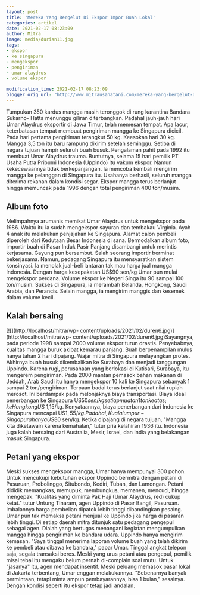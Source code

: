 ```yaml
---
layout: post
title: 'Mereka Yang Bergelut Di Ekspor Impor Buah Lokal'
categories: artikel
date: 2021-02-17 08:23:09
author: Mitra
image: media/durian11.jpg
tags:
- ekspor
- ke singapura
- mengekspor
- pengiriman
- umar alaydrus
- volume ekspor

modification_time: 2021-02-17 08:23:09
blogger_orig_url: "http://www.mitrausahatani.com/mereka-yang-bergelut-di-ekspor-impor.html"
---
```


Tumpukan 350 kardus mangga masih teronggok di rung karantina Bandara Sukarno-
Hatta menunggu giliran diterbangkan. Padahal jauh-jauh hari Umar Alaydrus
eksportir di Jawa Timur, telah memesan tempat. Apa lacur, keterbatasan tempat
membuat pengiriman mangga ke Singapura dicicil. Pada hari pertama pengiriman
terangkut 50 kg. Keesokan hari 30 kg. Mangga 3,5 ton itu baru rampung dikirim
setelah seminggu. Setiba di negara tujuan hampir seluruh buah busuk.
Pengalaman pahit pada 1992 itu membuat Umar Alaydrus trauma. Buntutnya, selama
15 hari pemilik PT Usaha Putra Pribumi Indonesia (Uppindo) itu vakum ekspor.
Namun kekecewaannya tidak berkepanjangan. Ia mencoba kembali mengirim mangga
ke pelanggan di Singapura itu. Usahanya berhasil, seluruh mangga diterima
rekanan dalam kondisi segar. Ekspor mangga terus berlanjut hingga memuncak
pada 1996 dengan total pengiriman 400 ton/musim.

## Album foto

Melimpahnya arumanis memikat Umar Alaydrus untuk mengekspor pada 1986. Waktu
itu ia sudah mengekspor sayuran dan tembakau Virginia. Ayah 4 anak itu
melakukan penjajakan ke Singapura. Alamat calon pembeli diperoleh dari
Kedutaan Besar Indonesia di sana. Bermodalkan album foto, importir buah di
Pasar Induk Pasir Panjang disambangi untuk merintis kerjasama. Gayung pun
bersambut. Salah seorang importir berminat bekerjasama. Namun, pedagang
Singapura itu mensyaratkan sistem konsinyasi. Ia menolak jual-beli lantaran
tak mau harga jual mangga Indonesia. Dengan harga kesepakatan US$90 sen/kg
Umar pun mulai mengekspor perdana. Volume ekspor ke Negeri Singa itu 90 sampai
100 ton/musim. Sukses di Singapura, ia merambah Belanda, Hongkong, Saudi
Arabia, dan Perancis. Selain mangga, ia mengirim manggis dan kesemek dalam
volume kecil.

## Kalah bersaing

[![](http://localhost/mitra/wp-
content/uploads/2021/02/duren6.jpg)](http://localhost/mitra/wp-
content/uploads/2021/02/duren6.jpg)Sayangnya, pada periode 1998 sampai 2000
volume ekspor turun drastis. Penyebabnya, kualitas mangga buruk akibat kemarau
panjang. Buah berpenampilan mulus hanya tahan 2 hari dipajang. Wajar mitra di
Singapura melayangkan protes. Akhirnya buah busuk dikembalikan ke Surabaya dan
menjadi tanggungan Uppindo. Karena rugi, perusahaan yang berlokasi di
Kutisari, Surabaya, itu mengerem pengiriman. Pada 2000 mantan pemasok bahan
makanan di Jeddah, Arab Saudi itu hanya mengekspor 10 kali ke Singapura
sebanyak 1 sampai 2 ton/pengiriman. Terpaan badai terus berlanjut saat nilai
rupiah merosot. Ini berdampak pada melonjaknya biaya transportasi. Biaya ideal
penerbangan ke Singapura US$50 sen/kg setiap muatan 1 ton ke atas; ke Hongkong
US$ 1,15/kg. Kenyataannya, biaya penerbangan dari Indonesia ke Singapura
mencapai US$1,55/kg. Padahal, Kualalumpur - Singapura hanya US$80 sen/kg.
Ketika dipajang di negara tujuan, "Mangga kita diketawain karena kemahalan,"
tutur pria kelahiran 1936 itu. Indonesia juga kalah bersaing dari Australia,
Mesir, Israel, dan India yang belakangan masuk Singapura.

## Petani yang ekspor

Meski sukses mengekspor mangga, Umar hanya mempunyai 300 pohon. Untuk
mencukupi kebutuhan ekspor Uppindo bermitra dengan petani di Pasuruan,
Probolinggo, Situbondo, Kediri, Tuban, dan Lamongan. Petani dididik memangkas,
memupuk, membungkus, memanen, mencuci, hingga mengepak. "Kualitas yang diminta
Pak Haji (Umar Alaydrus, red) cukup ketat." tutur Untung Tinaram, agen Uppindo
di Pasar Bangil, Pasuruan. Imbalannya harga pembelian dipatok lebih tinggi
dibandingkan pesaing. Umar pun tak memaksa petani menjual ke Uppindo jika
harga di pasaran lebih tinggi. Di setiap daerah mitra ditunjuk satu pedagang
pengepul sebagai agen. Dialah yang bertugas menangani kegiatan mengumpulkan
mangga hingga pengiriman ke bandara udara. Uppindo hanya mengirim kemasan.
"Saya tinggal menerima laporan volume buah yang telah dikirim ke pembeli atau
dibawa ke bandara," papar Umar. Tinggal angkat telepon saja, segala transaksi
beres. Meski yang urus petani atau pengepul, pemilik misai tebal itu mengaku
belum pernah di-complain soal mutu. Untuk "jasanya" itu, agen mendapat
insentif. Meski peluang memasok pasar lokal di Jakarta terbentang, Umar enggan
melakukannya. "Sebenarnya banyak permintaan, tetapi minta ampun pembayarannya,
bisa 1 bulan," sesalnya. Dengan kondisi seperti itu ekspor tetap jadi andalan.


